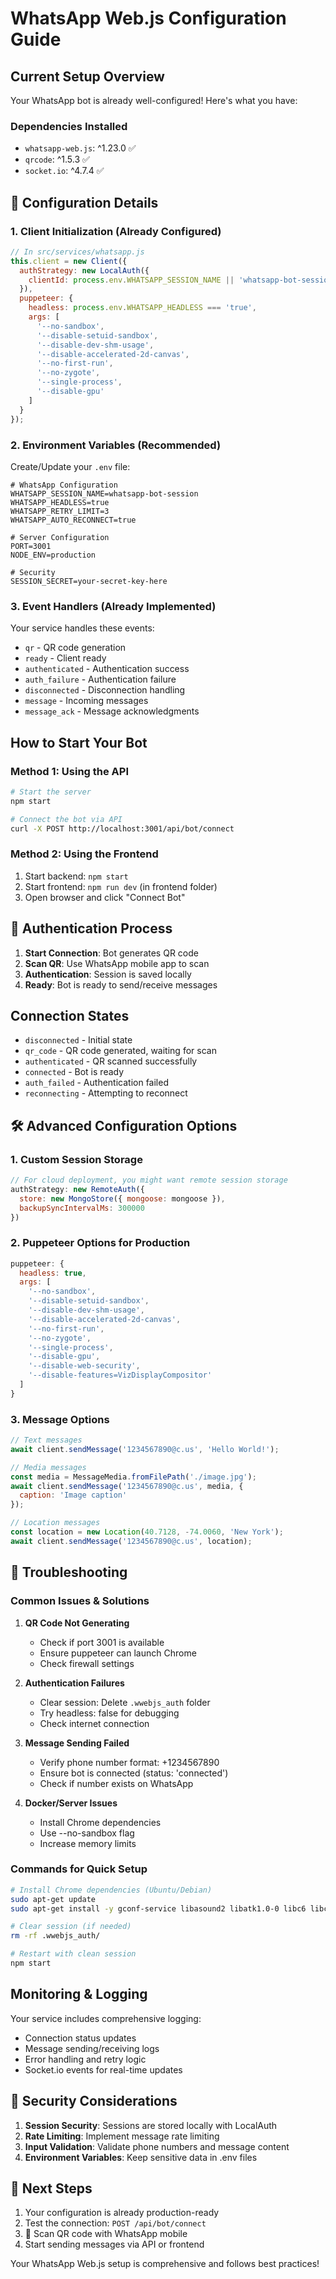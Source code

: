 # WhatsApp Web.js Configuration Guide

##  Current Setup Overview

Your WhatsApp bot is already well-configured! Here's what you have:

### Dependencies Installed
- `whatsapp-web.js`: ^1.23.0 ✅
- `qrcode`: ^1.5.3 ✅
- `socket.io`: ^4.7.4 ✅

## 🔧 Configuration Details

### 1. **Client Initialization** (Already Configured)

```javascript
// In src/services/whatsapp.js
this.client = new Client({
  authStrategy: new LocalAuth({
    clientId: process.env.WHATSAPP_SESSION_NAME || 'whatsapp-bot-session'
  }),
  puppeteer: {
    headless: process.env.WHATSAPP_HEADLESS === 'true',
    args: [
      '--no-sandbox',
      '--disable-setuid-sandbox', 
      '--disable-dev-shm-usage',
      '--disable-accelerated-2d-canvas',
      '--no-first-run',
      '--no-zygote',
      '--single-process',
      '--disable-gpu'
    ]
  }
});
```

### 2. **Environment Variables** (Recommended)

Create/Update your `.env` file:

```env
# WhatsApp Configuration
WHATSAPP_SESSION_NAME=whatsapp-bot-session
WHATSAPP_HEADLESS=true
WHATSAPP_RETRY_LIMIT=3
WHATSAPP_AUTO_RECONNECT=true

# Server Configuration  
PORT=3001
NODE_ENV=production

# Security
SESSION_SECRET=your-secret-key-here
```

### 3. **Event Handlers** (Already Implemented)

Your service handles these events:
- `qr` - QR code generation
- `ready` - Client ready
- `authenticated` - Authentication success
- `auth_failure` - Authentication failure
- `disconnected` - Disconnection handling
- `message` - Incoming messages
- `message_ack` - Message acknowledgments

##  How to Start Your Bot

### Method 1: Using the API
```bash
# Start the server
npm start

# Connect the bot via API
curl -X POST http://localhost:3001/api/bot/connect
```

### Method 2: Using the Frontend
1. Start backend: `npm start`
2. Start frontend: `npm run dev` (in frontend folder)
3. Open browser and click "Connect Bot"

## 📱 Authentication Process

1. **Start Connection**: Bot generates QR code
2. **Scan QR**: Use WhatsApp mobile app to scan
3. **Authentication**: Session is saved locally
4. **Ready**: Bot is ready to send/receive messages

## Connection States

- `disconnected` - Initial state
- `qr_code` - QR code generated, waiting for scan
- `authenticated` - QR scanned successfully
- `connected` - Bot is ready
- `auth_failed` - Authentication failed
- `reconnecting` - Attempting to reconnect

## 🛠️ Advanced Configuration Options

### 1. **Custom Session Storage**
```javascript
// For cloud deployment, you might want remote session storage
authStrategy: new RemoteAuth({
  store: new MongoStore({ mongoose: mongoose }),
  backupSyncIntervalMs: 300000
})
```

### 2. **Puppeteer Options for Production**
```javascript
puppeteer: {
  headless: true,
  args: [
    '--no-sandbox',
    '--disable-setuid-sandbox',
    '--disable-dev-shm-usage',
    '--disable-accelerated-2d-canvas',
    '--no-first-run',
    '--no-zygote',
    '--single-process',
    '--disable-gpu',
    '--disable-web-security',
    '--disable-features=VizDisplayCompositor'
  ]
}
```

### 3. **Message Options**
```javascript
// Text messages
await client.sendMessage('1234567890@c.us', 'Hello World!');

// Media messages  
const media = MessageMedia.fromFilePath('./image.jpg');
await client.sendMessage('1234567890@c.us', media, {
  caption: 'Image caption'
});

// Location messages
const location = new Location(40.7128, -74.0060, 'New York');
await client.sendMessage('1234567890@c.us', location);
```

## 🔧 Troubleshooting

### Common Issues & Solutions

1. **QR Code Not Generating**
   - Check if port 3001 is available
   - Ensure puppeteer can launch Chrome
   - Check firewall settings

2. **Authentication Failures**
   - Clear session: Delete `.wwebjs_auth` folder
   - Try headless: false for debugging
   - Check internet connection

3. **Message Sending Failed**
   - Verify phone number format: +1234567890
   - Ensure bot is connected (status: 'connected')
   - Check if number exists on WhatsApp

4. **Docker/Server Issues**
   - Install Chrome dependencies
   - Use --no-sandbox flag
   - Increase memory limits

### Commands for Quick Setup

```bash
# Install Chrome dependencies (Ubuntu/Debian)
sudo apt-get update
sudo apt-get install -y gconf-service libasound2 libatk1.0-0 libc6 libcairo2 libcups2 libdbus-1-3 libexpat1 libfontconfig1 libgcc1 libgconf-2-4 libgdk-pixbuf2.0-0 libglib2.0-0 libgtk-3-0 libnspr4 libpango-1.0-0 libpangocairo-1.0-0 libstdc++6 libx11-6 libx11-xcb1 libxcb1 libxcomposite1 libxcursor1 libxdamage1 libxext6 libxfixes3 libxi6 libxrandr2 libxrender1 libxss1 libxtst6 ca-certificates fonts-liberation libappindicator1 libnss3 lsb-release xdg-utils wget

# Clear session (if needed)
rm -rf .wwebjs_auth/

# Restart with clean session
npm start
```

## Monitoring & Logging

Your service includes comprehensive logging:
- Connection status updates
- Message sending/receiving logs  
- Error handling and retry logic
- Socket.io events for real-time updates

## 🔐 Security Considerations

1. **Session Security**: Sessions are stored locally with LocalAuth
2. **Rate Limiting**: Implement message rate limiting
3. **Input Validation**: Validate phone numbers and message content
4. **Environment Variables**: Keep sensitive data in .env files

## 🎯 Next Steps

1. Your configuration is already production-ready
2. Test the connection: `POST /api/bot/connect`
3. 📱 Scan QR code with WhatsApp mobile
4.  Start sending messages via API or frontend

Your WhatsApp Web.js setup is comprehensive and follows best practices!
